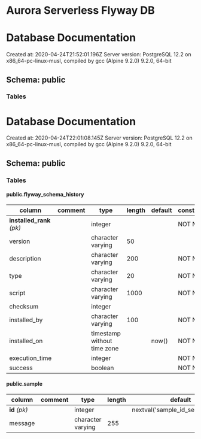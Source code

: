# Aurora Serverless Flyway DB
# Database Documentation

Created at: 2020-04-24T21:52:01.196Z
Server version: PostgreSQL 12.2 on x86_64-pc-linux-musl, compiled by gcc (Alpine 9.2.0) 9.2.0, 64-bit
## Schema: public

### Tables
# Database Documentation

Created at: 2020-04-24T22:01:08.145Z
Server version: PostgreSQL 12.2 on x86_64-pc-linux-musl, compiled by gcc (Alpine 9.2.0) 9.2.0, 64-bit
## Schema: public

### Tables

#### public.flyway_schema_history

column | comment | type | length | default | constraints | values
--- | --- | --- | --- | --- | --- | ---
**installed_rank** _(pk)_ |  | integer |  |  | NOT NULL | 
version |  | character varying | 50 |  |  | 
description |  | character varying | 200 |  | NOT NULL | 
type |  | character varying | 20 |  | NOT NULL | 
script |  | character varying | 1000 |  | NOT NULL | 
checksum |  | integer |  |  |  | 
installed_by |  | character varying | 100 |  | NOT NULL | 
installed_on |  | timestamp without time zone |  | now() | NOT NULL | 
execution_time |  | integer |  |  | NOT NULL | 
success |  | boolean |  |  | NOT NULL | 

#### public.sample

column | comment | type | length | default | constraints | values
--- | --- | --- | --- | --- | --- | ---
**id** _(pk)_ |  | integer |  | nextval('sample_id_seq'::regclass) | NOT NULL | 
message |  | character varying | 255 |  |  | 
